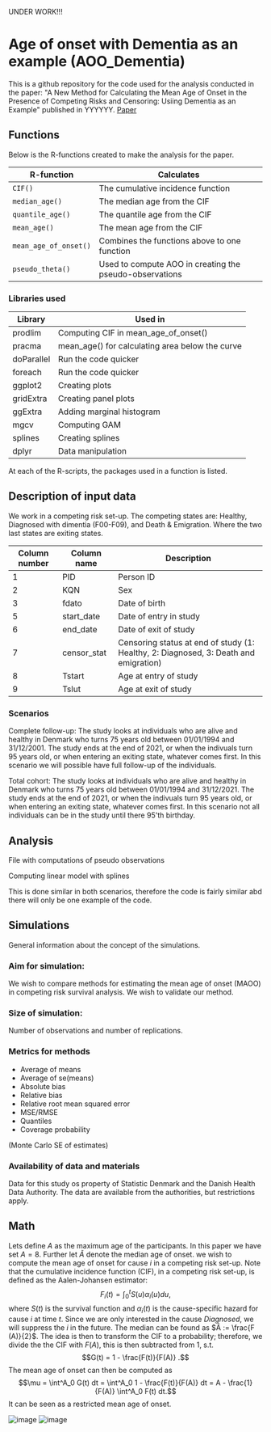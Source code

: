 UNDER WORK!!!




# Age of onset with Dementia as an example (AOO_Dementia)
This is a github repository for the code used for the analysis conducted in the paper: "A New Method for Calculating the Mean Age of Onset in the Presence of Competing Risks and Censoring: Usiing Dementia as an Example" published in YYYYYY. [Paper]()

## Functions

Below is the R-functions created to make the analysis for the paper. 

| R-function            | Calculates                                               |
| --------------------- | -------------------------------------------------------- |
| `CIF()`               | The cumulative incidence function                        |
| `median_age()`        | The median age from the CIF                              |
| `quantile_age()`      | The quantile age from the CIF                            |
| `mean_age()`          | The mean age from the CIF                                |
| `mean_age_of_onset()` | Combines the functions above to one function             |
| `pseudo_theta()`      | Used to compute AOO in creating the pseudo-observations  |

### Libraries used

| Library       | Used in                                         |
| ------------- | ----------------------------------------------- |
| prodlim       | Computing CIF in mean_age_of_onset()            |
| pracma        | mean_age() for calculating area below the curve |
| doParallel    | Run the code quicker                            |
| foreach       | Run the code quicker                            |
| ggplot2       | Creating plots                                  |
| gridExtra     | Creating panel plots                            |
| ggExtra       | Adding marginal histogram                       |
| mgcv          | Computing GAM                                   |
| splines       | Creating splines                                |
| dplyr         | Data manipulation                               |

At each of the R-scripts, the packages used in a function is listed. 

## Description of input data 

We work in a competing risk set-up. The competing states are: Healthy, Diagnosed with dimentia (F00-F09), and Death & Emigration. Where the two last states are exiting states.
 
| Column number | Column name   | Description                                                                          |
| ------------- | ------------- | ------------------------------------------------------------------------------------ |
| 1             | PID	          |	Person ID                                                                            |
| 2	            | KQN	          |	Sex                                                                                  |
| 3	            | fdato	        |	Date of birth                                                                        |
| 5	            | start_date	   |	Date of entry in study                                                               |
| 6	            | end_date	     |	Date of exit of study                                                                |
| 7	            | censor_stat	  |	Censoring status at end of study (1: Healthy, 2: Diagnosed, 3: Death and emigration) |
| 8	            | Tstart	       |	Age at entry of study                                                                |
| 9	            | Tslut	        |	Age at exit of study                                                                 |



### Scenarios

Complete follow-up: 
The study looks at individuals who are alive and healthy in Denmark who turns 75 years old between 01/01/1994 and 31/12/2001. The study ends at the end of 2021, or when the indivuals turn 95 years old, or when entering an exiting state, whatever comes first. In this scenario we will possible have full follow-up of the individuals.

Total cohort: 
The study looks at individuals who are alive and healthy in Denmark who turns 75 years old between 01/01/1994 and 31/12/2021. The study ends at the end of 2021, or when the indivuals turn 95 years old, or when entering an exiting state, whatever comes first. In this scenario not all individuals can be in the study until there 95'th birthday. 


## Analysis


File with computations of pseudo observations

Computing linear model with splines

This is done similar in both scenarios, therefore the code is fairly similar abd there will only be one example of the code. 

## Simulations

General information about the concept of the simulations.

### Aim for simulation:
We wish to compare methods for estimating the mean age of onset (MAOO) in competing risk survival analysis. We wish to validate our method.

### Size of simulation:

Number of observations and number of replications.

### Metrics for methods

- Average of means
- Average of se(means)
- Absolute bias
- Relative bias
- Relative root mean squared error
- MSE/RMSE
- Quantiles
- Coverage probability

(Monte Carlo SE of estimates)

### Availability of data and materials

Data for this study os property of Statistic Denmark and the Danish Health Data Authority. The data are available from the authorities, but restrictions apply.

## Math

Lets define $A$ as the maximum age of the participants. In this paper we have set $A=8$. Further let $Ã$ denote the median age of onset. 
we wish to compute the mean age of onset for cause $i$ in a competing risk set-up. 
Note that the cumulative incidence function (CIF), in a competing risk set-up, is defined as the Aalen-Johansen estimator:
$$F_i (t) = \int^t_0 S(u) \alpha_i (u) du,$$
where $S(t)$ is the survival function and $\alpha_i (t)$ is the cause-specific hazard for cause $i$ at time $t$. 
Since we are only interested in the cause *Diagnosed*, we will suppress the $i$ in the future. 
The median can be found as $Â := \frac{F (A)}{2}$. The idea is then to transform the CIF to a probability; 
therefore, we divide the the CIF with $F(A)$, this is then subtracted from 1, s.t.
$$G(t) = 1 - \frac{F(t)}{F(A)} .$$
The mean age of onset can then be computed as 
$$\mu = \int^A_0 G(t) dt = \int^A_0 1 -  \frac{F(t)}{F(A)}  dt = A - \frac{1}{F(A)} \int^A_0 F(t) dt.$$
It can be seen as a restricted mean age of onset. 

![image](https://github.com/CBeck96/AOO2023/assets/43062260/9e70d6d5-71ee-4d21-9239-aec82975b0e5)
![image](https://github.com/CBeck96/AOO2023/assets/43062260/b60396c4-0586-4026-8e54-aeee9a9e2cef)
